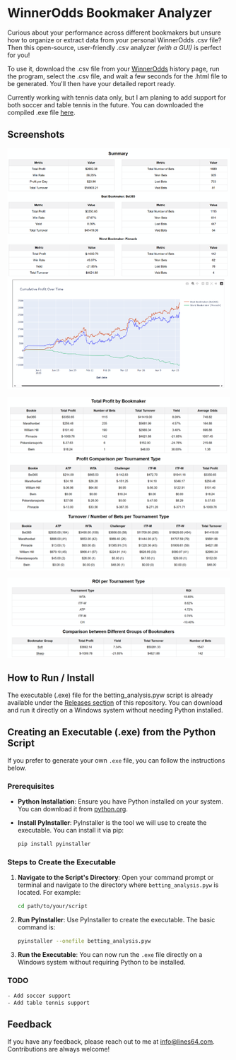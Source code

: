 # WinnerOdds Bookmaker Analyzer

Curious about your performance across different bookmakers but unsure how to organize or extract data from your personal WinnerOdds .csv file? Then this open-source, user-friendly .csv analyzer _(with a GUI)_ is perfect for you!

To use it, download the .csv file from your [WinnerOdds](https://www.winnerodds.com/#lay64) history page, run the program, select the .csv file, and wait a few seconds for the .html file to be generated. You'll then have your detailed report ready.

Currently working with tennis data only, but I am planing to add support for both soccer and table tennis in the future. You can downloaded the compiled .exe file [here](https://github.com/lines64/WinnerOdds-Analyzer/releases).

## Screenshots

![App Screenshot](https://github.com/lines64/WinnerOdds-Analyzer/blob/main/Screenshots/WinnerOdds%20Tennis%20Bookmakers%20Analysis.png)

![App Screenshot](https://github.com/lines64/WinnerOdds-Analyzer/blob/main/Screenshots/WinnerOdds%20Tennis%20Bookmakers%20Analysis%20(2).png)

![App Screenshot](https://github.com/lines64/WinnerOdds-Analyzer/blob/main/Screenshots/WinnerOdds%20Tennis%20Bookmakers%20Analysis%20(3).png)

## How to Run / Install

The executable (.exe) file for the betting_analysis.pyw script is already available under the [Releases section](https://github.com/lines64/WinnerOdds-Analyzer/releases) of this repository. You can download and run it directly on a Windows system without needing Python installed.

## Creating an Executable (.exe) from the Python Script

If you prefer to generate your own `.exe` file, you can follow the instructions below.

### Prerequisites

- **Python Installation**: Ensure you have Python installed on your system. You can download it from [python.org](https://www.python.org/downloads/).

- **Install PyInstaller**: PyInstaller is the tool we will use to create the executable. You can install it via pip:

  ```bash
  pip install pyinstaller

### Steps to Create the Executable

1. **Navigate to the Script's Directory**: Open your command prompt or terminal and navigate to the directory where `betting_analysis.pyw` is located. For example:

   ```bash
   cd path/to/your/script

2. **Run PyInstaller**: Use PyInstaller to create the executable. The basic command is:

   ```bash
   pyinstaller --onefile betting_analysis.pyw

4. **Run the Executable**: You can now run the `.exe` file directly on a Windows system without requiring Python to be installed.

### TODO
    - Add soccer support
    - Add table tennis support

## Feedback

If you have any feedback, please reach out to me at info@lines64.com. Contributions are always welcome!
